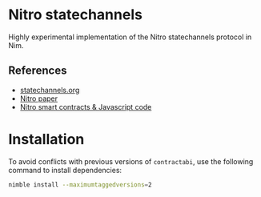 Nitro statechannels
===================

Highly experimental implementation of the Nitro statechannels protocol in
Nim.

References
----------

  - [statechannels.org](https://statechannels.org/)
  - [Nitro paper](https://magmo.com/nitro-protocol.pdf)
  - [Nitro smart contracts & Javascript code](https://github.com/statechannels/statechannels/tree/master/packages/nitro-protocol)

# Installation

To avoid conflicts with previous versions of `contractabi`, use the following command to install dependencies:

```bash
nimble install --maximumtaggedversions=2
```